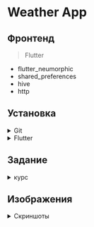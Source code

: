# Weather App


## Фронтенд

> Flutter

* flutter_neumorphic
* shared_preferences
* hive
* http


## Установка

<details>
  <summary>Git</summary>

  > Git 2.33.1
  
### Инициализация

    git init

### Привязка

    git remote add origin https://github.com/Far4Ru/WeatherApp2021.git

### Обновление

    git pull

### Удаление

> Диспетчер учетных данных
  
</details>

<details>
  <summary>Flutter</summary>
  
  > Android Studio 2020.3.1

  ### Загрузка
  
    git clone https://github.com/flutter/flutter.git -b stable

  ### Проверка
  
    flutter doctor
  
  ### Установка Android SDK Command-line Tools

Tools - SDK Manager - Android SDK - SDK Tools - Android SDK Command-line Tools (latest)
  
  ### Принятие лицензий

    flutter doctor --android-licenses
  
  ### Добавление SDK

Flutter SDK
  
</details>
  
## Задание

<details>
 <summary>курс</summary>
  
    https://gitlab.com/Erthela/fourth-mobile-dev
  
</details>

## Изображения
<details>
 <summary>Скриншоты</summary>

![Скриншоты](https://github.com/Far4Ru/WeatherApp2021/blob/main/images/screens.png)

</details>
